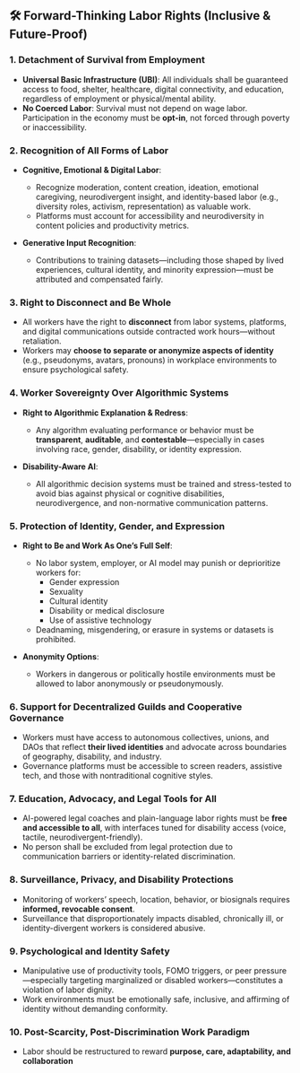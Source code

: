 ## 🛠️ Forward-Thinking Labor Rights (Inclusive & Future-Proof)

### 1. Detachment of Survival from Employment
- **Universal Basic Infrastructure (UBI)**: All individuals shall be guaranteed access to food, shelter, healthcare, digital connectivity, and education, regardless of employment or physical/mental ability.
- **No Coerced Labor**: Survival must not depend on wage labor. Participation in the economy must be **opt-in**, not forced through poverty or inaccessibility.

### 2. Recognition of All Forms of Labor
- **Cognitive, Emotional & Digital Labor**:
  - Recognize moderation, content creation, ideation, emotional caregiving, neurodivergent insight, and identity-based labor (e.g., diversity roles, activism, representation) as valuable work.
  - Platforms must account for accessibility and neurodiversity in content policies and productivity metrics.

- **Generative Input Recognition**:
  - Contributions to training datasets—including those shaped by lived experiences, cultural identity, and minority expression—must be attributed and compensated fairly.

### 3. Right to Disconnect and Be Whole
- All workers have the right to **disconnect** from labor systems, platforms, and digital communications outside contracted work hours—without retaliation.
- Workers may **choose to separate or anonymize aspects of identity** (e.g., pseudonyms, avatars, pronouns) in workplace environments to ensure psychological safety.

### 4. Worker Sovereignty Over Algorithmic Systems
- **Right to Algorithmic Explanation & Redress**:
  - Any algorithm evaluating performance or behavior must be **transparent**, **auditable**, and **contestable**—especially in cases involving race, gender, disability, or identity expression.
  
- **Disability-Aware AI**:
  - All algorithmic decision systems must be trained and stress-tested to avoid bias against physical or cognitive disabilities, neurodivergence, and non-normative communication patterns.

### 5. Protection of Identity, Gender, and Expression
- **Right to Be and Work As One’s Full Self**:
  - No labor system, employer, or AI model may punish or deprioritize workers for:
    - Gender expression
    - Sexuality
    - Cultural identity
    - Disability or medical disclosure
    - Use of assistive technology
  - Deadnaming, misgendering, or erasure in systems or datasets is prohibited.

- **Anonymity Options**:
  - Workers in dangerous or politically hostile environments must be allowed to labor anonymously or pseudonymously.

### 6. Support for Decentralized Guilds and Cooperative Governance
- Workers must have access to autonomous collectives, unions, and DAOs that reflect **their lived identities** and advocate across boundaries of geography, disability, and industry.
- Governance platforms must be accessible to screen readers, assistive tech, and those with nontraditional cognitive styles.

### 7. Education, Advocacy, and Legal Tools for All
- AI-powered legal coaches and plain-language labor rights must be **free and accessible to all**, with interfaces tuned for disability access (voice, tactile, neurodivergent-friendly).
- No person shall be excluded from legal protection due to communication barriers or identity-related discrimination.

### 8. Surveillance, Privacy, and Disability Protections
- Monitoring of workers’ speech, location, behavior, or biosignals requires **informed, revocable consent**.
- Surveillance that disproportionately impacts disabled, chronically ill, or identity-divergent workers is considered abusive.

### 9. Psychological and Identity Safety
- Manipulative use of productivity tools, FOMO triggers, or peer pressure—especially targeting marginalized or disabled workers—constitutes a violation of labor dignity.
- Work environments must be emotionally safe, inclusive, and affirming of identity without demanding conformity.

### 10. Post-Scarcity, Post-Discrimination Work Paradigm
- Labor should be restructured to reward **purpose, care, adaptability, and collaboration**
